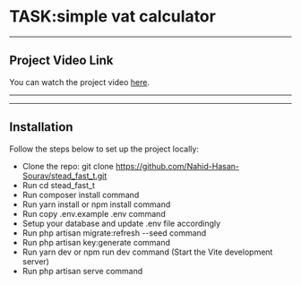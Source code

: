 # TASK:simple vat calculator

<hr>

## Project Video Link

You can watch the project video [here](https://drive.google.com/file/d/15fvGTHGPBR0y3EZEnHdM-gr-4yLAy_Fj/view).

<hr>

<hr>

## Installation
Follow the steps below to set up the project locally:
- Clone the repo: git clone https://github.com/Nahid-Hasan-Sourav/stead_fast_t.git
- Run cd stead_fast_t 
- Run composer install command
- Run yarn install or npm install command
- Run copy .env.example .env command
- Setup your database and update .env file accordingly
- Run php artisan migrate:refresh --seed command
- Run php artisan key:generate command
- Run yarn dev or npm run dev command (Start the Vite development server)
- Run php artisan serve command




